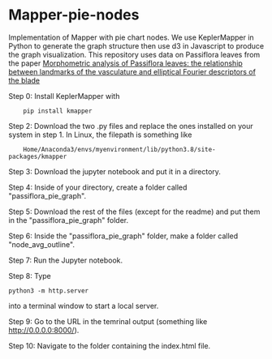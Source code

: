 # Mapper-pie-nodes
Implementation of Mapper with pie chart nodes. We use KeplerMapper in Python to generate the graph structure then use d3 in Javascript to produce the graph visualization. This repository uses data on Passiflora leaves from the paper [Morphometric analysis of Passiflora leaves: the relationship between landmarks of the vasculature and elliptical Fourier descriptors of the blade](https://academic.oup.com/gigascience/article/6/1/giw008/2865207?login=true#supplementary-data)

Step 0: Install KeplerMapper with

        pip install kmapper
        
Step 2: Download the two .py files and replace the ones installed on your system in step 1. In Linux, the filepath is something like

        Home/Anaconda3/envs/myenvironment/lib/python3.8/site-packages/kmapper
        
Step 3: Download the jupyter notebook and put it in a directory.

Step 4: Inside of your directory, create a folder called "passiflora_pie_graph".

Step 5: Download the rest of the files (except for the readme) and put them in the "passiflora_pie_graph" folder.

Step 6: Inside the "passiflora_pie_graph" folder, make a folder called "node_avg_outline".

Step 7: Run the Jupyter notebook.

Step 8: Type 

    python3 -m http.server 
    
into a terminal window to start a local server.

Step 9: Go to the URL in the temrinal output (something like http://0.0.0.0:8000/).

Step 10: Navigate to the folder containing the index.html file.

